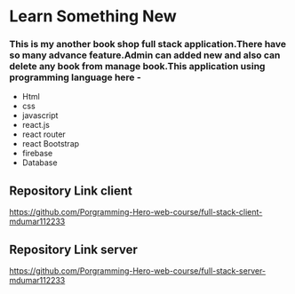 # Learn Something New

### This is my another book shop full stack application.There have so many advance feature.Admin can added new and also can delete any book from manage book.This application using programming language here -

- Html
- css
- javascript
- react.js
- react router
- react Bootstrap
- firebase
- Database

## Repository Link client

https://github.com/Porgramming-Hero-web-course/full-stack-client-mdumar112233

## Repository Link server

https://github.com/Porgramming-Hero-web-course/full-stack-server-mdumar112233
